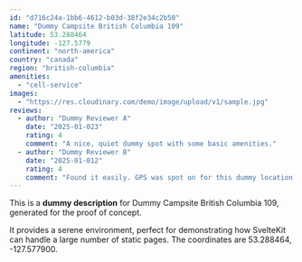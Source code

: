 ```yaml
---
id: "d716c24a-1bb6-4612-b03d-38f2e34c2b50"
name: "Dummy Campsite British Columbia 109"
latitude: 53.288464
longitude: -127.5779
continent: "north-america"
country: "canada"
region: "british-columbia"
amenities:
  - "cell-service"
images:
  - "https://res.cloudinary.com/demo/image/upload/v1/sample.jpg"
reviews:
  - author: "Dummy Reviewer A"
    date: "2025-01-023"
    rating: 4
    comment: "A nice, quiet dummy spot with some basic amenities."
  - author: "Dummy Reviewer B"
    date: "2025-01-012"
    rating: 4
    comment: "Found it easily. GPS was spot on for this dummy location."
---
```


This is a **dummy description** for Dummy Campsite British Columbia 109, generated for the proof of concept.

It provides a serene environment, perfect for demonstrating how SvelteKit can handle a large number of static pages. The coordinates are 53.288464, -127.577900.
